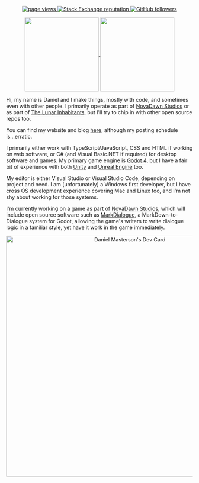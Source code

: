 <p align="center">
  <a href="https://github.com/danm36/danm36">
    <img src="https://komarev.com/ghpvc/?username=danm36" alt="page views" />
  </a>
  <a href="https://stackoverflow.com/users/1402010">
    <img alt="Stack Exchange reputation" src="https://img.shields.io/stackexchange/stackoverflow/r/1402010?color=orange&label=reputation&logo=stackoverflow">
  </a>
  <a href="https://github.com/danm36?tab=followers">
    <img alt="GitHub followers" src="https://img.shields.io/github/followers/danm36?color=green&logo=github">
  </a>
</p>

<p align="center">
  <a align="right" href="https://github.com/anuraghazra/github-readme-stats">
    <img align="center" height="200" src="https://github-readme-stats.vercel.app/api?username=danm36&theme=radical"/>
  </a>
  <a href="https://github.com/anuraghazra/github-readme-stats">
    <img align="center" height="200" src="https://github-readme-stats.vercel.app/api/top-langs/?username=danm36&theme=radical&layout=compact&langs_count=8&card_width=340"/>
  </a>
</p>

Hi, my name is Daniel and I make things, mostly with code, and sometimes even with other people. I primarily operate as part of [NovaDawn Studios](https://github.com/NovaDawn-Studios) or as part of [The Lunar Inhabitants](https://github.com/LunarInhabitants), but I'll try to chip in with other open source repos too.

You can find my website and blog [here](https://masterof.dev/), although my posting schedule is...erratic.

I primarily either work with TypeScript/JavaScript, CSS and HTML if working on web software, or C# (and Visual Basic.NET if required) for desktop software and games. My primary game engine is [Godot 4](https://godotengine.org/), but I have a fair bit of experience with both [Unity](https://unity.com/) and [Unreal Engine](https://www.unrealengine.com/) too.

My editor is either Visual Studio or Visual Studio Code, depending on project and need. I am (unfortunately) a Windows first developer, but I have cross OS development experience covering Mac and Linux too, and I'm not shy about working for those systems.

I'm currently working on a game as part of [NovaDawn Studios](https://github.com/NovaDawn-Studios), which will include open source software such as [MarkDialogue](https://github.com/NovaDawn-Studios/MarkDialogue), a MarkDown-to-Dialogue system for Godot, allowing the game's writers to write dialogue logic in a familiar style, yet have it work in the game immediately.

<p align="center">
  <a href="https://app.daily.dev/danm36">
    <img src="https://api.daily.dev/devcards/v2/ja01WZnje7r5OyPMf3cgN.png?type=wide&r=e3k" width="652" alt="Daniel Masterson's Dev Card"/>
  </a>
</p>

